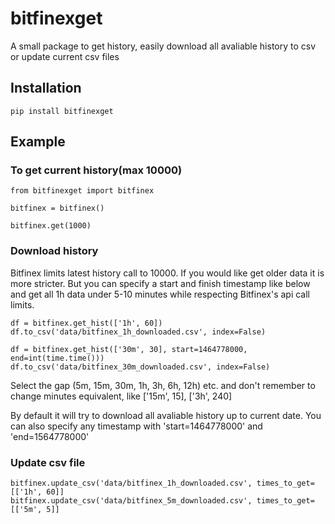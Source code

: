 # bitfinexget
A small package to get history, easily download all avaliable history to csv or update current csv files


## Installation

    pip install bitfinexget

## Example

### To get current history(max 10000)

    from bitfinexget import bitfinex

    bitfinex = bitfinex()

    bitfinex.get(1000)

### Download history
Bitfinex limits latest history call to 10000. If you would like get older data it is more stricter. But you can specify a start and finish timestamp like below and get all 1h data under 5-10 minutes while respecting Bitfinex's api call limits.

    df = bitfinex.get_hist(['1h', 60])
    df.to_csv('data/bitfinex_1h_downloaded.csv', index=False)
    
    df = bitfinex.get_hist(['30m', 30], start=1464778000, end=int(time.time()))
    df.to_csv('data/bitfinex_30m_downloaded.csv', index=False)

Select the gap (5m, 15m, 30m, 1h, 3h, 6h, 12h) etc. and don't remember to change minutes equivalent, like ['15m', 15], ['3h', 240]

By default it will try to download all avaliable history up to current date. You can also specify any timestamp with 'start=1464778000' and 'end=1564778000'


### Update csv file

    bitfinex.update_csv('data/bitfinex_1h_downloaded.csv', times_to_get=[['1h', 60]]
    bitfinex.update_csv('data/bitfinex_5m_downloaded.csv', times_to_get=[['5m', 5]]


